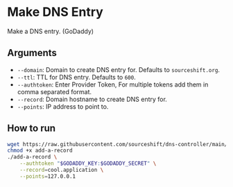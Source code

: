 # Make DNS Entry

Make a DNS entry. (GoDaddy)

## Arguments

- `--domain`: Domain to create DNS entry for. Defaults to `sourceshift.org`.
- `--ttl`: TTL for DNS entry. Defaults to `600`.
- `--authtoken`: Enter Provider Token, For multiple tokens add them in comma separated format.
- `--record`: Domain hostname to create DNS entry for.
- `--points`: IP address to point to.

## How to run

```bash
wget https://raw.githubusercontent.com/sourceshift/dns-controller/main/add-a-record
chmod +x add-a-record
./add-a-record \
    --authtoken "$GODADDY_KEY:$GODADDY_SECRET" \
    --record=cool.application \
    --points=127.0.0.1
```
